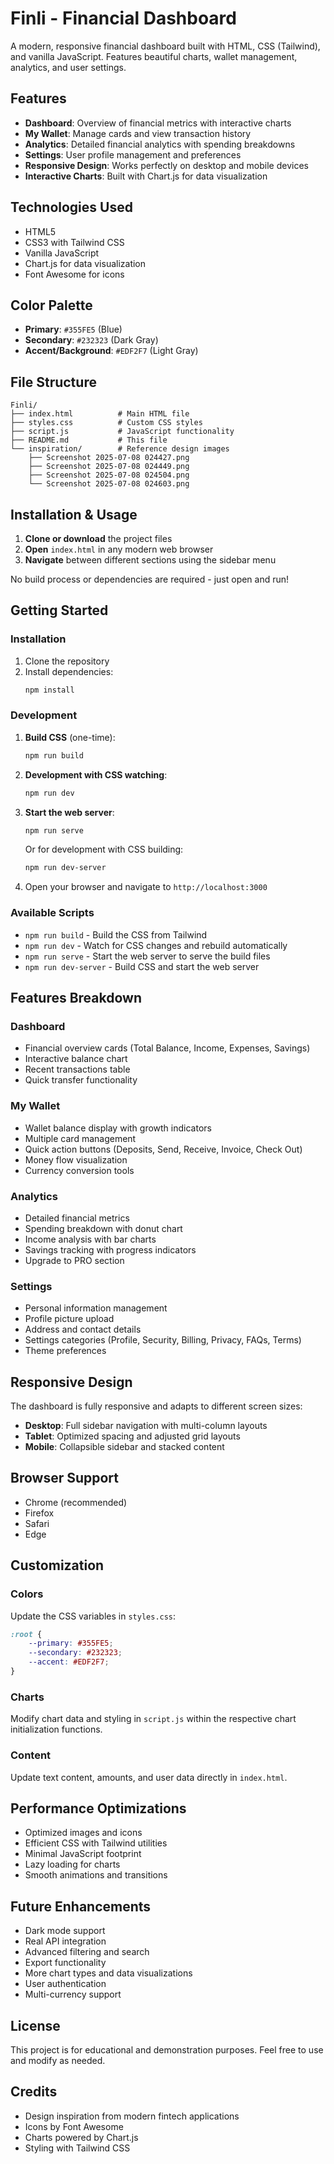 # Finli - Financial Dashboard

A modern, responsive financial dashboard built with HTML, CSS (Tailwind), and vanilla JavaScript. Features beautiful charts, wallet management, analytics, and user settings.

## Features

- **Dashboard**: Overview of financial metrics with interactive charts
- **My Wallet**: Manage cards and view transaction history
- **Analytics**: Detailed financial analytics with spending breakdowns
- **Settings**: User profile management and preferences
- **Responsive Design**: Works perfectly on desktop and mobile devices
- **Interactive Charts**: Built with Chart.js for data visualization

## Technologies Used

- HTML5
- CSS3 with Tailwind CSS
- Vanilla JavaScript
- Chart.js for data visualization
- Font Awesome for icons

## Color Palette

- **Primary**: `#355FE5` (Blue)
- **Secondary**: `#232323` (Dark Gray)
- **Accent/Background**: `#EDF2F7` (Light Gray)

## File Structure

```
Finli/
├── index.html          # Main HTML file
├── styles.css          # Custom CSS styles
├── script.js           # JavaScript functionality
├── README.md           # This file
└── inspiration/        # Reference design images
    ├── Screenshot 2025-07-08 024427.png
    ├── Screenshot 2025-07-08 024449.png
    ├── Screenshot 2025-07-08 024504.png
    └── Screenshot 2025-07-08 024603.png
```

## Installation & Usage

1. **Clone or download** the project files
2. **Open** `index.html` in any modern web browser
3. **Navigate** between different sections using the sidebar menu

No build process or dependencies are required - just open and run!

## Getting Started

### Installation

1. Clone the repository
2. Install dependencies:
   ```bash
   npm install
   ```

### Development

1. **Build CSS** (one-time):
   ```bash
   npm run build
   ```

2. **Development with CSS watching**:
   ```bash
   npm run dev
   ```

3. **Start the web server**:
   ```bash
   npm run serve
   ```
   Or for development with CSS building:
   ```bash
   npm run dev-server
   ```

4. Open your browser and navigate to `http://localhost:3000`

### Available Scripts

- `npm run build` - Build the CSS from Tailwind
- `npm run dev` - Watch for CSS changes and rebuild automatically
- `npm run serve` - Start the web server to serve the build files
- `npm run dev-server` - Build CSS and start the web server

## Features Breakdown

### Dashboard
- Financial overview cards (Total Balance, Income, Expenses, Savings)
- Interactive balance chart
- Recent transactions table
- Quick transfer functionality

### My Wallet
- Wallet balance display with growth indicators
- Multiple card management
- Quick action buttons (Deposits, Send, Receive, Invoice, Check Out)
- Money flow visualization
- Currency conversion tools

### Analytics
- Detailed financial metrics
- Spending breakdown with donut chart
- Income analysis with bar charts
- Savings tracking with progress indicators
- Upgrade to PRO section

### Settings
- Personal information management
- Profile picture upload
- Address and contact details
- Settings categories (Profile, Security, Billing, Privacy, FAQs, Terms)
- Theme preferences

## Responsive Design

The dashboard is fully responsive and adapts to different screen sizes:
- **Desktop**: Full sidebar navigation with multi-column layouts
- **Tablet**: Optimized spacing and adjusted grid layouts
- **Mobile**: Collapsible sidebar and stacked content

## Browser Support

- Chrome (recommended)
- Firefox
- Safari
- Edge

## Customization

### Colors
Update the CSS variables in `styles.css`:
```css
:root {
    --primary: #355FE5;
    --secondary: #232323;
    --accent: #EDF2F7;
}
```

### Charts
Modify chart data and styling in `script.js` within the respective chart initialization functions.

### Content
Update text content, amounts, and user data directly in `index.html`.

## Performance Optimizations

- Optimized images and icons
- Efficient CSS with Tailwind utilities
- Minimal JavaScript footprint
- Lazy loading for charts
- Smooth animations and transitions

## Future Enhancements

- Dark mode support
- Real API integration
- Advanced filtering and search
- Export functionality
- More chart types and data visualizations
- User authentication
- Multi-currency support

## License

This project is for educational and demonstration purposes. Feel free to use and modify as needed.

## Credits

- Design inspiration from modern fintech applications
- Icons by Font Awesome
- Charts powered by Chart.js
- Styling with Tailwind CSS
